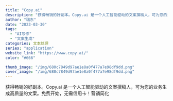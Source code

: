 ```yaml
---
title: "Copy.ai"
description: "获得畅销的好副本。Copy.ai 是一个人工智能驱动的文案撰稿人，可为您的业务生成高质量的文案。免费开始，无需信用卡！营"
author: "瑞东"
date: "2023-03-30"
tags:
  - "AI写作"
  - "文案生成"
categories: 文本处理
series: "application"
website_link: "https://www.copy.ai/"
color: "#666"

thumb_image: "/img/680c7849d97ae1e8a0f477a7e98df9dd.png"
cover_image: "/img/680c7849d97ae1e8a0f477a7e98df9dd.png"
---
```


获得畅销的好副本。Copy.ai 是一个人工智能驱动的文案撰稿人，可为您的业务生成高质量的文案。免费开始，无需信用卡！营销简化